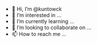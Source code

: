 - 👋 Hi, I’m @kuntowck
- 👀 I’m interested in ...
- 🌱 I’m currently learning ...
- 💞️ I’m looking to collaborate on ...
- 📫 How to reach me ...

<!---
kuntowck/kuntowck is a ✨ special ✨ repository because its `README.md` (this file) appears on your GitHub profile.
You can click the Preview link to take a look at your changes.
--->
